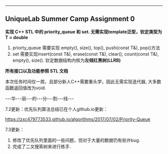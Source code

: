 ----------------
UniqueLab Summer Camp Assignment 0
---------------- 

**实现 C++ STL 中的 priority_queue 和 set. 无需实现template泛型，钦定类型为 T = double**
1. priorty_queue 需要实现 empty(), size(), top(), push(const T&), pop()方法
2. set 需要实现insert(const T&), erase(const T&), clear(), count(const T&), empty(), size(). 钦定数据结构内核为**左倾红黑树(LLRB)**

**所有接口以及功能参照 STL 文档**

本次任务时间仅一周，且部分新人C++需要重头学，因此无需实现迭代器, 大多数函数返回值改为void.

---华---丽---的---分---割---线---

7.2更新：优先队列算法总结已在个人github.io更新：

https://zxc479773533.github.io/algorithms/2017/07/02/Priority-Queue

7.3更新：
1. 修改了优先队列里面的一些问题，但对于大量的数据仍有些许bug.
2. 完成了二叉搜索树来进行练手.